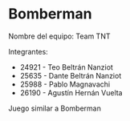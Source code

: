 # Bomberman
Nombre del equipo: Team TNT

Integrantes:
- 24921 - Teo Beltrán Nanziot
- 25635 - Dante Beltrán Nanziot
- 25988 - Pablo Magnavachi
- 26190 - Agustín Hernán Vuelta

Juego similar a Bomberman
